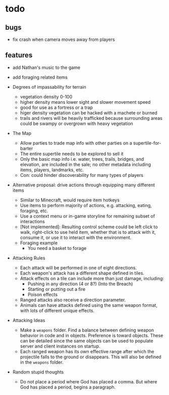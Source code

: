 # todo

## bugs

* fix crash when camera moves away from players

## features

* add Nathan's music to the game
* add foraging related items

* Degrees of impassability for terrain
  * vegetation density 0-100
  * higher density means lower sight and slower movement speed
  * good for use as a fortress or a trap
  * higer density vegetation can be hacked with a machete or burned
  * trails and rivers will be heavily trafficked because surrounding areas could be swampy or overgrown with heavy vegetation

* The Map
  * Allow parties to trade map info with other parties on a supertile-for-barter
  * The entire supertile needs to be explored to sell it
  * Only the basic map info i.e. water, trees, trails, bridges, and elevation, are included in the sale; no other metadata including items, players, landmarks, etc.
  * Con: could hinder discoverability for many types of players

* Alternative proposal: drive actions through equipping many different items
  * Similar to Minecraft, would require item hotkeys
  * Use items to perform majority of actions, e.g. attacking, eating, foraging, etc.
  * Use a context menu or in-game storyline for remaining subset of interactions
  * [Not implemented]: Resulting control scheme could be left click to walk, right-click to use held item, whether that is to attack with it, consume it, or use it to interact with the environment.
  * Foraging example
    * You need a basket to forage

* Attacking Rules
  * Each attack will be performed in one of eight directions.
  * Each weapon's attack has a different shape defined in tiles.
  * Attack effects on a tile can include more than just damage, including:
    * Pushing in any direction (4 or 8?) (Into the Breach)
    * Starting or putting out a fire
    * Poison effects
  * Ranged attacks also receive a direction parameter.
  * Animals can have attacks defined using the same weapon format, with lots of different unique effects.

* Attacking Ideas
  * Make a `weapons` folder. Find a balance between defining weapon behavior in code and in objects. Preference is toward objects. These can be detailed since the same objects can be used to populate server and client instances on startup.
  * Each ranged weapon has its own effective range after which the projectile falls to the ground or disappears. This will also be defined in the `weapons` folder.

* Random stupid thoughts
  * Do not place a period where God has placed a comma. But where God has placed a period, begins a paragraph.
